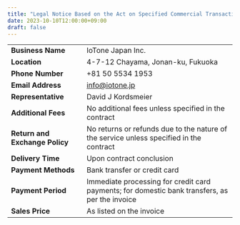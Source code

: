 ```yaml
---
title: "Legal Notice Based on the Act on Specified Commercial Transactions"
date: 2023-10-10T12:00:00+09:00
draft: false
---
```


|      |      |
| ------------- | ------------- |
| **Business Name** | IoTone Japan Inc. |
| **Location** | 4-7-12 Chayama, Jonan-ku, Fukuoka |
| **Phone Number** | +81 50 5534 1953 |
| **Email Address** | info@iotone.jp |
| **Representative** | David J Kordsmeier |
| **Additional Fees** | No additional fees unless specified in the contract |
| **Return and Exchange Policy** | No returns or refunds due to the nature of the service unless specified in the contract |
| **Delivery Time** | Upon contract conclusion |
| **Payment Methods** | Bank transfer or credit card |
| **Payment Period** | Immediate processing for credit card payments; for domestic bank transfers, as per the invoice|
| **Sales Price** | As listed on the invoice |
